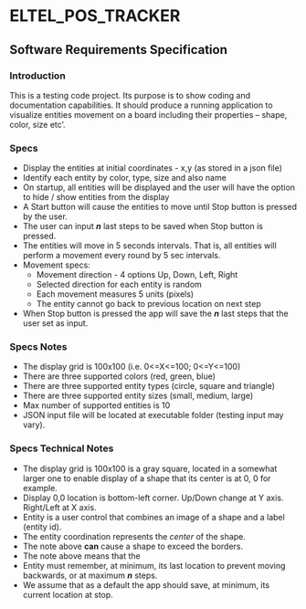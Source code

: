 # ELTEL_POS_TRACKER

## Software Requirements Specification

### Introduction

This is a testing code project. Its purpose is to show coding and documentation capabilities.
It should produce a running application to visualize entities movement on a board including their properties – shape, color, size etc’.

### Specs
  - Display the entities at initial coordinates - x,y (as stored in a json file)
  - Identify each entity by color, type, size and also name
  - On startup, all entities will be displayed and the user will have the option to hide / show entities from the display
  - A Start button will cause the entities to move until Stop button is pressed by the user.
  - The user can input ***n*** last steps to be saved when Stop button is pressed.  
  - The entities will move in 5 seconds intervals. That is, all entities will perform a movement every round by 5 sec intervals.
  - Movement specs:
      - Movement direction - 4 options Up, Down, Left, Right
      - Selected direction for each entity is random
      - Each movement measures 5 units (pixels)
      - The entity cannot go back to previous location on next step
  - When Stop button is pressed the app will save the ***n*** last steps that the user set as input.  

  ### Specs Notes
  - The display grid is 100x100 (i.e. 0<=X<=100; 0<=Y<=100)
  - There are three supported colors (red, green, blue)
  - There are three supported entity types (circle, square and triangle)
  - There are three supported entity sizes (small, medium, large)
  - Max number of supported entities is 10
  - JSON input file will be located at executable folder (testing input may vary).
  
  ### Specs Technical Notes
  - The display grid is 100x100 is a gray square, located in a somewhat larger one to enable display of a shape that its center is at 0, 0 for example.
  - Display 0,0 location is bottom-left corner. Up/Down change at Y axis. Right/Left at X axis.
  - Entity is a user control that combines an image of a shape and a label (entity id).
  - The entity coordination represents the *center* of the shape.
  - The note above **can** cause a shape to exceed the borders.
  - The note above means that the
  - Entity must remember, at minimum, its last location to prevent moving backwards, or at maximum ***n*** steps.
  - We assume that as a default the app should save, at minimum, its current location at stop.
  
